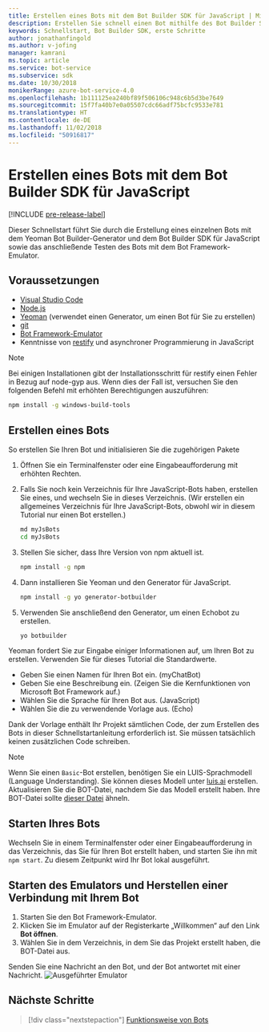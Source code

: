 ```yaml
---
title: Erstellen eines Bots mit dem Bot Builder SDK für JavaScript | Microsoft Docs
description: Erstellen Sie schnell einen Bot mithilfe des Bot Builder SDK für JavaScript.
keywords: Schnellstart, Bot Builder SDK, erste Schritte
author: jonathanfingold
ms.author: v-jofing
manager: kamrani
ms.topic: article
ms.service: bot-service
ms.subservice: sdk
ms.date: 10/30/2018
monikerRange: azure-bot-service-4.0
ms.openlocfilehash: 1b111125ea240bf89f506106c948c6b5d3be7649
ms.sourcegitcommit: 15f7fa40b7e0a05507cdc66adf75bcfc9533e781
ms.translationtype: HT
ms.contentlocale: de-DE
ms.lasthandoff: 11/02/2018
ms.locfileid: "50916817"
---
```

# <a name="create-a-bot-with-the-bot-builder-sdk-for-javascript"></a>Erstellen eines Bots mit dem Bot Builder SDK für JavaScript

[!INCLUDE [pre-release-label](../includes/pre-release-label.md)]

Dieser Schnellstart führt Sie durch die Erstellung eines einzelnen Bots mit dem Yeoman Bot Builder-Generator und dem Bot Builder SDK für JavaScript sowie das anschließende Testen des Bots mit dem Bot Framework-Emulator.

## <a name="prerequisites"></a>Voraussetzungen

- [Visual Studio Code](https://www.visualstudio.com/downloads)
- [Node.js](https://nodejs.org/)
- [Yeoman](http://yeoman.io/) (verwendet einen Generator, um einen Bot für Sie zu erstellen)
- [git](https://git-scm.com/)
- [Bot Framework-Emulator](https://github.com/Microsoft/BotFramework-Emulator)
- Kenntnisse von [restify](http://restify.com/) und asynchroner Programmierung in JavaScript

> [!NOTE]
> Bei einigen Installationen gibt der Installationsschritt für restify einen Fehler in Bezug auf node-gyp aus.
> Wenn dies der Fall ist, versuchen Sie den folgenden Befehl mit erhöhten Berechtigungen auszuführen:
> ```bash
> npm install -g windows-build-tools
> ```

## <a name="create-a-bot"></a>Erstellen eines Bots

So erstellen Sie Ihren Bot und initialisieren Sie die zugehörigen Pakete

1. Öffnen Sie ein Terminalfenster oder eine Eingabeaufforderung mit erhöhten Rechten.
1. Falls Sie noch kein Verzeichnis für Ihre JavaScript-Bots haben, erstellen Sie eines, und wechseln Sie in dieses Verzeichnis. (Wir erstellen ein allgemeines Verzeichnis für Ihre JavaScript-Bots, obwohl wir in diesem Tutorial nur einen Bot erstellen.)

   ```bash
   md myJsBots
   cd myJsBots
   ```

1. Stellen Sie sicher, dass Ihre Version von npm aktuell ist.

   ```bash
   npm install -g npm
   ```

1. Dann installieren Sie Yeoman und den Generator für JavaScript.

   ```bash
   npm install -g yo generator-botbuilder
   ```

1. Verwenden Sie anschließend den Generator, um einen Echobot zu erstellen.

   ```bash
   yo botbuilder
   ```

Yeoman fordert Sie zur Eingabe einiger Informationen auf, um Ihren Bot zu erstellen. Verwenden Sie für dieses Tutorial die Standardwerte.

- Geben Sie einen Namen für Ihren Bot ein. (myChatBot)
- Geben Sie eine Beschreibung ein. (Zeigen Sie die Kernfunktionen von Microsoft Bot Framework auf.)
- Wählen Sie die Sprache für Ihren Bot aus. (JavaScript)
- Wählen Sie die zu verwendende Vorlage aus. (Echo)

Dank der Vorlage enthält Ihr Projekt sämtlichen Code, der zum Erstellen des Bots in dieser Schnellstartanleitung erforderlich ist. Sie müssen tatsächlich keinen zusätzlichen Code schreiben.

> [!NOTE]
> Wenn Sie einen `Basic`-Bot erstellen, benötigen Sie ein LUIS-Sprachmodell (Language Understanding). Sie können dieses Modell unter [luis.ai](https://www.luis.ai) erstellen. Aktualisieren Sie die BOT-Datei, nachdem Sie das Modell erstellt haben. Ihre BOT-Datei sollte [dieser Datei](../v4sdk/bot-builder-service-file.md) ähneln.

## <a name="start-your-bot"></a>Starten Ihres Bots

Wechseln Sie in einem Terminalfenster oder einer Eingabeaufforderung in das Verzeichnis, das Sie für Ihren Bot erstellt haben, und starten Sie ihn mit `npm start`. Zu diesem Zeitpunkt wird Ihr Bot lokal ausgeführt.

## <a name="start-the-emulator-and-connect-your-bot"></a>Starten des Emulators und Herstellen einer Verbindung mit Ihrem Bot

1. Starten Sie den Bot Framework-Emulator.
2. Klicken Sie im Emulator auf der Registerkarte „Willkommen“ auf den Link **Bot öffnen**.
3. Wählen Sie in dem Verzeichnis, in dem Sie das Projekt erstellt haben, die BOT-Datei aus.

Senden Sie eine Nachricht an den Bot, und der Bot antwortet mit einer Nachricht.
![Ausgeführter Emulator](../media/emulator-v4/js-quickstart.png)

## <a name="next-steps"></a>Nächste Schritte

> [!div class="nextstepaction"]
> [Funktionsweise von Bots](../v4sdk/bot-builder-basics.md)
